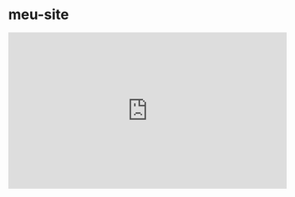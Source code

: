 # meu-site
<iframe width="560" height="315" src="https://www.youtube.com/embed/m74cW73Poi0?si=hTTTvMn3Iy-CC5Ft" title="YouTube video player" frameborder="0" allow="accelerometer; autoplay; clipboard-write; encrypted-media; gyroscope; picture-in-picture; web-share" referrerpolicy="strict-origin-when-cross-origin" allowfullscreen></iframe>
